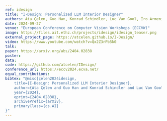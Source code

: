 ```yaml
---
ref: idesign
title: "I-Design: Personalized LLM Interior Designer"
authors: Ata Çelen, Guo Han, Konrad Schindler, Luc Van Gool, Iro Armeni, Anton Obukhov, Xi Wang
date: 2024-09-27
venue: "European Conference on Computer Vision Workshops (ECCVW)"
image: https://files.ait.ethz.ch/projects/idesign/idesign_teaser.png
external_project_page: https://atcelen.github.io/I-Design/
video: https://www.youtube.com/watch?v=Qx2Z3rPb5k0
talk: 
paper: https://arxiv.org/abs/2404.02838
poster: 
data: 
code: https://github.com/atcelen/IDesign/
conference_url: https://eccv2024.ecva.net/
equal_contributions:
bibtex: "@misc{çelen2024idesign,
    title={I-Design: Personalized LLM Interior Designer}, 
    author={Ata Çelen and Guo Han and Konrad Schindler and Luc Van Gool and Iro Armeni and Anton Obukhov and Xi Wang},
    year={2024},
    eprint={2404.02838},
    archivePrefix={arXiv},
    primaryClass={cs.AI}
}"
---
```


